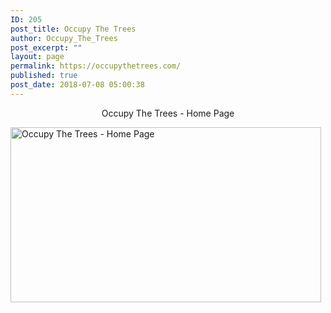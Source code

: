 ```yaml
---
ID: 205
post_title: Occupy The Trees
author: Occupy_The_Trees
post_excerpt: ""
layout: page
permalink: https://occupythetrees.com/
published: true
post_date: 2018-07-08 05:00:38
---
```

<p style="text-align: center;">Occupy The Trees - Home Page</p>
<img class=" wp-image-203 aligncenter" src="https://occupythetrees.com/wp-content/uploads/2018/07/Untitled-image-2-1-300x169.jpg" alt="Occupy The Trees - Home Page" width="497" height="280" />

&nbsp;

&nbsp;